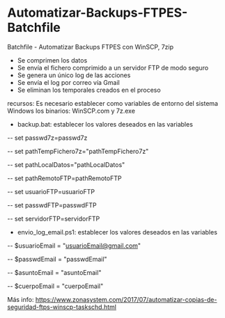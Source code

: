# Automatizar-Backups-FTPES-Batchfile
Batchfile - Automatizar Backups FTPES con WinSCP, 7zip

- Se comprimen los datos
- Se envía el fichero comprimido a un servidor FTP de modo seguro
- Se genera un único log de las acciones
- Se envía el log por correo vía Gmail
- Se eliminan los temporales creados en el proceso

recursos: Es necesario establecer como variables de entorno del sistema Windows los binarios: WinSCP.com y 7z.exe

- backup.bat: establecer los valores deseados en las variables

-- set passwd7z=passwd7z

-- set pathTempFichero7z="pathTempFichero7z"

-- set pathLocalDatos="pathLocalDatos"

-- set pathRemotoFTP=pathRemotoFTP

-- set usuarioFTP=usuarioFTP

-- set passwdFTP=passwdFTP

-- set servidorFTP=servidorFTP

- envio_log_email.ps1: establecer los valores deseados en las variables


-- $usuarioEmail = "usuarioEmail@gmail.com" 

-- $passwdEmail = "passwdEmail"

-- $asuntoEmail = "asuntoEmail"

-- $cuerpoEmail = "cuerpoEmail"

Más info: https://www.zonasystem.com/2017/07/automatizar-copias-de-seguridad-ftps-winscp-taskschd.html
